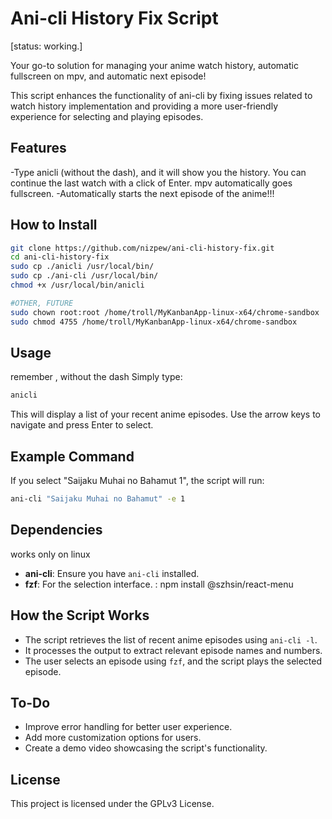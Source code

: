 # Ani-cli History Fix Script
[status: working.]

Your go-to solution for managing your anime watch history, automatic fullscreen on mpv, and automatic next episode!

This script enhances the functionality of ani-cli by fixing issues related to watch history implementation and providing a more user-friendly experience for selecting and playing episodes.


## Features
-Type anicli (without the dash), and it will show you the history. You can continue the last watch with a click of Enter.
mpv automatically goes fullscreen.
-Automatically starts the next episode of the anime!!!


## How to Install
```bash
git clone https://github.com/nizpew/ani-cli-history-fix.git
cd ani-cli-history-fix
sudo cp ./anicli /usr/local/bin/
sudo cp ./ani-cli /usr/local/bin/
chmod +x /usr/local/bin/anicli

#OTHER, FUTURE
sudo chown root:root /home/troll/MyKanbanApp-linux-x64/chrome-sandbox
sudo chmod 4755 /home/troll/MyKanbanApp-linux-x64/chrome-sandbox

```

## Usage
remember , without the dash
Simply type:
```bash
anicli
```
This will display a list of your recent anime episodes. Use the arrow keys to navigate and press Enter to select.

## Example Command
If you select "Saijaku Muhai no Bahamut 1", the script will run:
```bash
ani-cli "Saijaku Muhai no Bahamut" -e 1
```

## Dependencies
works only on linux
- **ani-cli**: Ensure you have `ani-cli` installed.
- **fzf**: For the selection interface.
: npm install @szhsin/react-menu


## How the Script Works
- The script retrieves the list of recent anime episodes using `ani-cli -l`.
- It processes the output to extract relevant episode names and numbers.
- The user selects an episode using `fzf`, and the script plays the selected episode.

## To-Do
- Improve error handling for better user experience.
- Add more customization options for users.
- Create a demo video showcasing the script's functionality.

## License
This project is licensed under the GPLv3 License.
